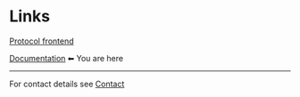 # Links

[Protocol frontend](https://myth.finance)

[Documentation](https://docs.myth.finance) ⬅ You are here

---

For contact details see [Contact](./contact.html)
